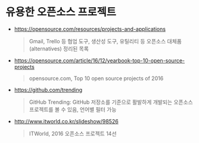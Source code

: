 # 유용한 오픈소스 프로젝트

* https://opensource.com/resources/projects-and-applications

  > Gmail, Trello 등 협업 도구, 생산성 도구, 유틸리티 등 오픈소스 대체품(alternatives) 정리된 목록

* https://opensource.com/article/16/12/yearbook-top-10-open-source-projects

  > opensource.com, Top 10 open source projects of 2016

* https://github.com/trending

  > GitHub Trending: GitHub 저장소를 기준으로 활발하게 개발되는 오픈소스 프로젝트를 볼 수 있음, 언어별 필터 가능
  
* http://www.itworld.co.kr/slideshow/98526

  > ITWorld, 2016 오픈소스 프로젝트 14선
